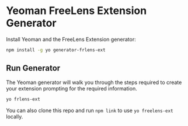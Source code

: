 # Yeoman FreeLens Extension Generator


Install Yeoman and the FreeLens Extension generator:

```bash
npm install -g yo generator-frlens-ext
```

## Run Generator

The Yeoman generator will walk you through the steps required to create your extension prompting for the required information.

```bash
yo frlens-ext
```

You can also clone this repo and run `npm link` to use `yo freelens-ext` locally.
